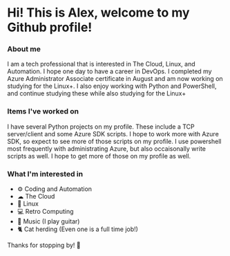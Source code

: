 # Hi! This is Alex, welcome to my Github profile!

### About me

I am a tech professional that is interested in The Cloud, Linux, and Automation. I hope one day to have a career in DevOps.
I completed my Azure Administrator Associate certificate in August and am now working on studying for the Linux+.
I also enjoy working with Python and PowerShell, and continue studying these while also studying for the Linux+

### Items I've worked on

I have several Python projects on my profile. These include a TCP server/client and some Azure SDK scripts.
I hope to work more with Azure SDK, so expect to see more of those scripts on my profile.
I use powershell most frequently with administrating Azure, but also occaisonally write scripts as well.
I hope to get more of those on my profile as well.

### What I'm interested in
* ⚙ Coding and Automation
* ☁ The Cloud
* 🐧 Linux
* 💻 Retro Computing
* 🎸 Music (I play guitar)
* 🐈 Cat herding (Even one is a full time job!)

Thanks for stopping by! 👋
